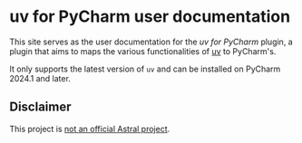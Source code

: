 # uv for PyCharm user documentation

This site serves as the user documentation for
the <i>uv for PyCharm</i> plugin, a plugin
that aims to maps the various
functionalities of [uv][1] to PyCharm's.

It only supports the latest version of `uv` and
can be installed on PyCharm 2024.1 and later.


## Disclaimer

This project is [not an official Astral project][2].


  [1]: https://github.com/astral-sh/uv
  [2]: faq.md#is-this-an-official-astral-project
